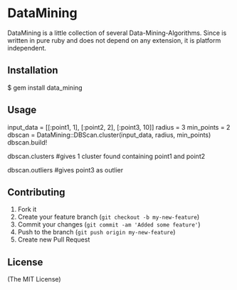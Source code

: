 # DataMining

DataMining is a little collection of several Data-Mining-Algorithms.
Since is written in pure ruby and does not depend on any extension,
it is platform independent.

## Installation

  $ gem install data_mining

## Usage

  input_data = [[:point1, 1], [:point2, 2], [:point3, 10]]
  radius = 3
  min_points = 2
  dbscan = DataMining::DBScan.cluster(input_data, radius, min_points)
  dbscan.build!

  dbscan.clusters #gives 1 cluster found containing point1 and point2

  dbscan.outliers #gives point3 as outlier

## Contributing

1. Fork it
2. Create your feature branch (`git checkout -b my-new-feature`)
3. Commit your changes (`git commit -am 'Added some feature'`)
4. Push to the branch (`git push origin my-new-feature`)
5. Create new Pull Request

## License

(The MIT License)

